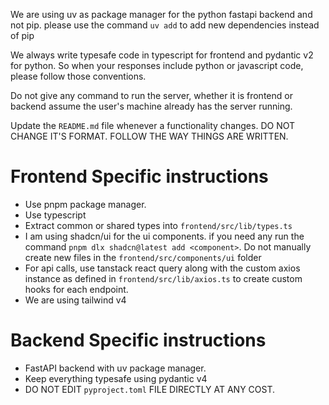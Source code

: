 We are using uv as package manager for the python fastapi backend and not pip. please use the command `uv add` to add new dependencies
instead of pip

We always write typesafe code in typescript for frontend and pydantic v2 for python. So when your responses include python or javascript code, please follow those conventions.

Do not give any command to run the server, whether it is frontend or backend assume the user's machine already has the server running.

Update the `README.md` file whenever a functionality changes. DO NOT CHANGE IT'S FORMAT. FOLLOW THE WAY THINGS ARE WRITTEN.

# Frontend Specific instructions

- Use pnpm package manager.
- Use typescript
- Extract common or shared types into `frontend/src/lib/types.ts`
- I am using shadcn/ui for the ui components. if you need any run the command `pnpm dlx shadcn@latest add <component>`. Do not manually create new files in the `frontend/src/components/ui` folder
- For api calls, use tanstack react query along with the custom axios instance as defined in `frontend/src/lib/axios.ts` to create custom hooks for each endpoint.
- We are using tailwind v4

# Backend Specific instructions

- FastAPI backend with uv package manager.
- Keep everything typesafe using pydantic v4
- DO NOT EDIT `pyproject.toml` FILE DIRECTLY AT ANY COST.
